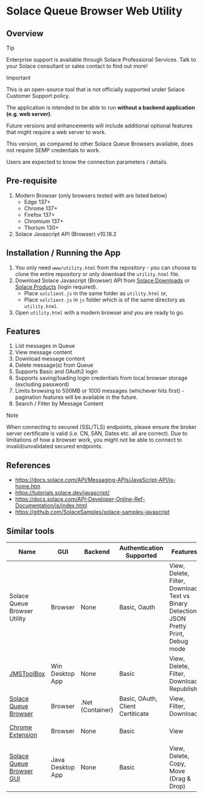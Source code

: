 # Solace Queue Browser Web Utility

## Overview

> [!TIP]
> Enterprise support is available through Solace Professional Services. Talk to your Solace consultant or sales contact to find out more!

> [!IMPORTANT]
> This is an open-source tool that is not officially supported under Solace Customer Support policy.

The application is intended to be able to run **without a backend application (e.g. web server)**.

Future versions and enhancements will include additional optional features that might require a web server to work.

This version, as compared to other Solace Queue Browsers available, does not require SEMP credentials to work.

Users are expected to know the connection parameters / details.

## Pre-requisite

1. Modern Browser (only browsers tested with are listed below)
   - Edge 137+
   - Chrome 137+
   - Firefox 137+
   - Chromium 137+
   - Thorium 130+
2. Solace Javascript API (Browser) v10.18.2

## Installation / Running the App

1. You only need `www/utility.html` from the repository - you can choose to clone the entire repository or only download the `utility.html` file.
2. Download Solace Javascript (Browser) API from [Solace Downloads](https://solace.com/downloads/) or [Solace Products](https://products.solace.com/) (login required).
   - Place `solclient.js` in the same folder as `utility.html` or,
   - Place `solclient.js` in `js` folder which is of the same directory as `utility.html`.
3. Open `utility.html` with a modern browser and you are ready to go.

## Features

1. List messages in Queue
2. View message content
3. Download message content
4. Delete message(s) from Queue
5. Supports Basic and OAuth2 login
6. Supports saving/loading login credentials from local browser storage (excluding password)
7. Limits browsing to 500MB or 1000 messages (whichever hits first) - pagination features will be available in the future.
8. Search / Filter by Message Content

> [!NOTE]
> When connecting to secured (SSL/TLS) endpoints, please ensure the broker server certificate is valid (i.e. CN, SAN, Dates etc. all are correct). Due to limitations of how a browser work, you might not be able to connect to invalid/unvalidated secured endpoints.

## References
- https://docs.solace.com/API/Messaging-APIs/JavaScript-API/js-home.htm
- https://tutorials.solace.dev/javascript/
- https://docs.solace.com/API-Developer-Online-Ref-Documentation/js/index.html
- https://github.com/SolaceSamples/solace-samples-javascript

## Similar tools

| Name | GUI | Backend | Authentication Supported | Features | Comments |
| - | - | - | - | - | - |
| Solace Queue Browser Utility | Browser | None | Basic, Oauth | View, Delete, Filter, Download, Text vs Binary Detection, JSON Pretty Print, Debug mode | - |
| [JMSToolBox](https://docs.solace.com/API/JMSToolBox.htm) | Win Desktop App | None | Basic | View, Delete, Filter, Download, Republish | Requires SEMP Credential |
| [Solace Queue Browser](https://github.com/solacecommunity/solace-queue-browser) | Browser | .Net (Container) | Basic, OAuth, Client Certiticate | View, Filter, Download | - |
| [Chrome Extension](https://github.com/solacecommunity/solace-queue-browser-extension) | Browser | None | Basic | View | Requires SEMP Credentials |
| [Solace Queue Browser GUI](https://github.com/SolaceServices/SolaceQueueBrowserGui) | Java Desktop App | None | Basic | View, Delete, Copy, Move (Drag & Drop) | Requires SEMP |
